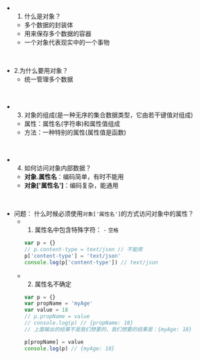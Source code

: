 * 1. 什么是对象？
    * 多个数据的封装体
    * 用来保存多个数据的容器
    * 一个对象代表现实中的一个事物
<br/>

* 2.为什么要用对象？
    * 统一管理多个数据
<br/>

* 3. 对象的组成(是一种无序的集合数据类型，它由若干键值对组成)
    * 属性：属性名(字符串)和属性值组成
    * 方法：一种特别的属性(属性值是函数)
<br/>

* 4. 如何访问对象内部数据？
    * **对象.属性名**：编码简单，有时不能用
    * **对象['属性名']**：编码复杂，能通用
<br/>

* 问题： 什么时候必须使用`对象['属性名']`的方式访问对象中的属性？
    * 1. 属性名中包含特殊字符： `-` `空格`
        ```javaScript
        var p = {}
        // p.content-type = text/json // 不能用
        p['content-type'] = 'text/json'
        console.log(p['content-type']) // text/json
        ```
    * 2. 属性名不确定
        ```javaScript
        var p = {}
        var propName = 'myAge'
        var value = 18
        // p.propName = value
        // console.log(p) // {propName: 18}
        // 上面输出的结果不是我们想要的，我们想要的结果是：{myAge: 18}

        p[propName] = value
        console.log(p) // {myAge: 18}
        ```